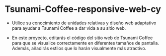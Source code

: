 # Tsunami-Coffee-responsive-web-cy

- Utilice su conocimiento de unidades relativas y diseño web adaptativo para ayudar a Tsunami Coffee a dar vida a su sitio web.

- En este proyecto, editarás el código del sitio web de Tsunami Coffee para que se visualice correctamente en diferentes tamaños de pantalla. Además, añadirás estilos que lo harán visualmente más atractivo.
